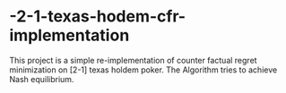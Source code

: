 # -2-1-texas-hodem-cfr-implementation
This project is a simple re-implementation of counter factual regret minimization on [2-1] texas holdem poker. The Algorithm tries to achieve Nash equilibrium. 
